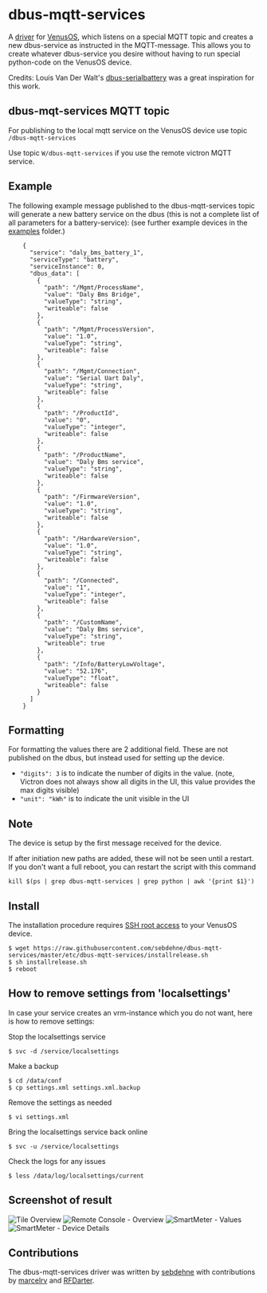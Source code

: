 # dbus-mqtt-services
A [driver](https://github.com/victronenergy/venus/wiki/howto-add-a-driver-to-Venus) 
for [VenusOS](https://github.com/victronenergy/venus/wiki), which listens on a special 
MQTT topic and creates a new dbus-service as instructed in the MQTT-message. This allows 
you to create whatever dbus-service you desire without having to run special python-code 
on the VenusOS device.

Credits: Louis Van Der Walt's [dbus-serialbattery](https://github.com/Louisvdw/dbus-serialbattery)
was a great inspiration for this work.

## dbus-mqt-services MQTT topic
For publishing to the local mqtt service on the VenusOS device use topic `/dbus-mqtt-services`

Use topic `W/dbus-mqtt-services` if you use the remote victron MQTT service.

## Example
The following example message published to the dbus-mqtt-services topic will generate a 
new battery service on the dbus (this is not a complete list of all parameters for a battery-service):
(see further example devices in the [examples](./examples) folder.)

```
    {
      "service": "daly_bms_battery_1",
      "serviceType": "battery",
      "serviceInstance": 0,
      "dbus_data": [
        {
          "path": "/Mgmt/ProcessName",
          "value": "Daly Bms Bridge",
          "valueType": "string",
          "writeable": false
        },
        {
          "path": "/Mgmt/ProcessVersion",
          "value": "1.0",
          "valueType": "string",
          "writeable": false
        },
        {
          "path": "/Mgmt/Connection",
          "value": "Serial Uart Daly",
          "valueType": "string",
          "writeable": false
        },
        {
          "path": "/ProductId",
          "value": "0",
          "valueType": "integer",
          "writeable": false
        },
        {
          "path": "/ProductName",
          "value": "Daly Bms service",
          "valueType": "string",
          "writeable": false
        },
        {
          "path": "/FirmwareVersion",
          "value": "1.0",
          "valueType": "string",
          "writeable": false
        },
        {
          "path": "/HardwareVersion",
          "value": "1.0",
          "valueType": "string",
          "writeable": false
        },
        {
          "path": "/Connected",
          "value": "1",
          "valueType": "integer",
          "writeable": false
        },
        {
          "path": "/CustomName",
          "value": "Daly Bms service",
          "valueType": "string",
          "writeable": true
        },
        {
          "path": "/Info/BatteryLowVoltage",
          "value": "52.176",
          "valueType": "float",
          "writeable": false
        }
      ]
    }
```

## Formatting

For formatting the values there are 2 additional field. These are not published on the dbus, but instead used for setting up the device.

* `"digits": 3` is to indicate the number of digits in the value. (note, Victron does not always show all digits in the UI, this value provides the max digits visible)
* `"unit": "kWh"` is to indicate the unit visible in the UI

## Note
The device is setup by the first message received for the device. 

If after initiation new paths are added, these will not be seen until a restart.
If you don't want a full reboot, you can restart the script with this command

`kill $(ps | grep dbus-mqtt-services | grep python | awk '{print $1}')`

## Install
The installation procedure requires [SSH root access](https://www.victronenergy.com/live/ccgx:root_access) to your VenusOS device.

    $ wget https://raw.githubusercontent.com/sebdehne/dbus-mqtt-services/master/etc/dbus-mqtt-services/installrelease.sh
    $ sh installrelease.sh
    $ reboot

## How to remove settings from 'localsettings'
In case your service creates an vrm-instance which you do not want, here is how to remove settings:

Stop the localsettings service

    $ svc -d /service/localsettings

Make a backup

    $ cd /data/conf
    $ cp settings.xml settings.xml.backup

Remove the settings as needed

    $ vi settings.xml

Bring the localsettings service back online

    $ svc -u /service/localsettings
    
Check the logs for any issues

    $ less /data/log/localsettings/current

## Screenshot of result
![Tile Overview](examples/gridmeter_p1_homescreen.png)
![Remote Console - Overview](examples/gridmeter.png) 
![SmartMeter - Values](examples/gridmeter_p1.png)
![SmartMeter - Device Details](examples/gridmeter_p1_device.png)

## Contributions
The dbus-mqtt-services driver was written by [sebdehne](https://github.com/sebdehne) with contributions by [marcelrv](https://github.com/marcelrv) and [RFDarter](https://github.com/RFDarter).
